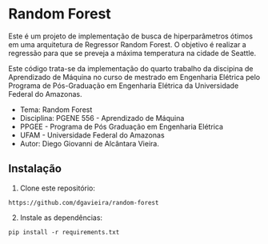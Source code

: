 # Random Forest

Este é um projeto de implementação de busca de hiperparâmetros ótimos em uma
arquitetura de Regressor Random Forest. O objetivo é realizar a regressão para que se preveja a máxima temperatura na cidade de Seattle.

Este código trata-se da implementação do quarto trabalho da discipina de
Aprendizado de Máquina no curso de mestrado em Engenharia Elétrica pelo
Programa de Pós-Graduação em Engenharia Elétrica da Universidade Federal do
Amazonas.

* Tema: Random Forest
* Disciplina: PGENE 556 - Aprendizado de Máquina
* PPGEE - Programa de Pós Graduação em Engenharia Elétrica
* UFAM - Universidade Federal do Amazonas
* Autor: Diego Giovanni de Alcântara Vieira.

## Instalação

1. Clone este repositório:

```
https://github.com/dgavieira/random-forest
```

2. Instale as dependências:

```
pip install -r requirements.txt
```